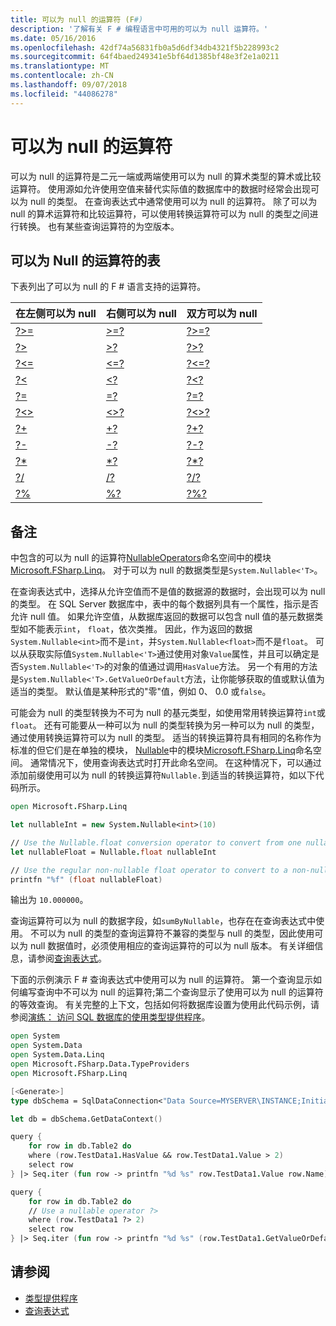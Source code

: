 ```yaml
---
title: 可以为 null 的运算符 (F#)
description: '了解有关 F # 编程语言中可用的可以为 null 运算符。'
ms.date: 05/16/2016
ms.openlocfilehash: 42df74a56831fb0a5d6df34db4321f5b228993c2
ms.sourcegitcommit: 64f4baed249341e5bf64d1385bf48e3f2e1a0211
ms.translationtype: MT
ms.contentlocale: zh-CN
ms.lasthandoff: 09/07/2018
ms.locfileid: "44086278"
---
```

# <a name="nullable-operators"></a>可以为 null 的运算符

可以为 null 的运算符是二元一端或两端使用可以为 null 的算术类型的算术或比较运算符。 使用源如允许使用空值来替代实际值的数据库中的数据时经常会出现可以为 null 的类型。 在查询表达式中通常使用可以为 null 的运算符。 除了可以为 null 的算术运算符和比较运算符，可以使用转换运算符可以为 null 的类型之间进行转换。 也有某些查询运算符的为空版本。

## <a name="table-of-nullable-operators"></a>可以为 Null 的运算符的表

下表列出了可以为 null 的 F # 语言支持的运算符。

|在左侧可以为 null|右侧可以为 null|双方可以为 null|
|---|---|---|
|[?>=](https://msdn.microsoft.com/library/94d29e32-a204-4f60-a527-6b0af86268f3)|[>=?](https://msdn.microsoft.com/library/0a255d8e-8cae-4160-ae61-243a5d96583f)|[?>=?](https://msdn.microsoft.com/library/3051a50f-d276-4c84-9d73-bf2efeddef94)|
|[?>](https://msdn.microsoft.com/library/62dc0021-1312-4ac3-be87-798b60b81bb6)|[>?](https://msdn.microsoft.com/library/0ad1284b-de48-4a04-83d8-b6f13c9c8936)|[?>?](https://msdn.microsoft.com/library/dc18b6fa-30c4-47b0-9057-794439378a05)|
|[?<=](https://msdn.microsoft.com/library/56fddf0a-e4ca-4891-a3be-fad1876be3b6)|[<=?](https://msdn.microsoft.com/library/02454a0f-30ca-4e77-ad84-ee7837461804)|[?<=?](https://msdn.microsoft.com/library/5c37c28c-0b57-4da5-be11-5a123f7e8ee4)|
|[?<](https://msdn.microsoft.com/library/b71897f0-6e29-4c58-b0a7-a5bfa6f88917)|[<?](https://msdn.microsoft.com/library/be9ea40f-a67f-4e98-8067-a14046752e8b)|[?<?](https://msdn.microsoft.com/library/6f1962c8-5605-468c-94ae-f379ae98e17d)|
|[?=](https://msdn.microsoft.com/library/5cdc8ff6-244b-49cf-9376-69ecf249fd7c)|[=?](https://msdn.microsoft.com/library/d2102894-6a51-475d-890a-735568c31f87)|[?=?](https://msdn.microsoft.com/library/5f793f29-1084-4570-b1c1-17c1b7ef764b)|
|[?<>](https://msdn.microsoft.com/library/3643a5a8-2ea5-4ad6-82c4-83927c3884a0)|[<>?](https://msdn.microsoft.com/library/3179aace-70c4-4911-9258-619592214976)|[?<>?](https://msdn.microsoft.com/library/5da813d8-ee75-45b8-9ef4-146dcb6d394d)|
|[?+](https://msdn.microsoft.com/library/2e8ddd05-b3f3-41b3-9d73-938d9e540f3f)|[+?](https://msdn.microsoft.com/library/74772ea8-f010-493e-bdb5-ba347f2fd4f1)|[?+?](https://msdn.microsoft.com/library/57f28137-0f42-43d2-92af-cad8c6c9d05f)|
|[?-](https://msdn.microsoft.com/library/f237a7a6-89f2-48b2-a2fe-f0b98a2bedc2)|[-?](https://msdn.microsoft.com/library/4a345c07-314a-48f1-b557-ce072583589c)|[?-?](https://msdn.microsoft.com/library/e0024142-1d2a-4607-a39c-1eb1e86fa25a)|
|[?*](https://msdn.microsoft.com/library/519da708-5ad6-4075-9d74-d00441cd6078)|[*?](https://msdn.microsoft.com/library/04c47870-de7b-480d-98a0-f47593b4ffac)|[?*?](https://msdn.microsoft.com/library/e57057ba-9c3a-40ec-8401-150c2b25f75b)|
|[?/](https://msdn.microsoft.com/library/add02a42-f556-40a7-a168-fbf2053322e3)|[/?](https://msdn.microsoft.com/library/1de07646-3778-476d-8c61-5d37495d463c)|[?/?](https://msdn.microsoft.com/library/b17be0ac-bf98-4590-861d-a4dd6c6fa535)|
|[?%](https://msdn.microsoft.com/library/44297bba-1bd9-4ed2-a848-f1e1e598db87)|[%?](https://msdn.microsoft.com/library/a4c178e5-eec4-42e8-847f-90b24fc609fe)|[?%?](https://msdn.microsoft.com/library/dd555f20-1be3-4b8d-81f1-bf1921e62fda)|

## <a name="remarks"></a>备注

中包含的可以为 null 的运算符[NullableOperators](https://msdn.microsoft.com/library/2c3633c5-3f31-4d62-a9f8-272ad6b19007)命名空间中的模块[Microsoft.FSharp.Linq](https://msdn.microsoft.com/library/4765b4e8-4006-4d8c-a405-39c218b3c82d)。 对于可以为 null 的数据类型是`System.Nullable<'T>`。

在查询表达式中，选择从允许空值而不是值的数据源的数据时，会出现可以为 null 的类型。 在 SQL Server 数据库中，表中的每个数据列具有一个属性，指示是否允许 null 值。 如果允许空值，从数据库返回的数据可以包含 null 值的基元数据类型如不能表示`int`， `float`，依次类推。 因此，作为返回的数据`System.Nullable<int>`而不是`int`，并`System.Nullable<float>`而不是`float`。 可以从获取实际值`System.Nullable<'T>`通过使用对象`Value`属性，并且可以确定是否`System.Nullable<'T>`的对象的值通过调用`HasValue`方法。 另一个有用的方法是`System.Nullable<'T>.GetValueOrDefault`方法，让你能够获取的值或默认值为适当的类型。 默认值是某种形式的"零"值，例如 0、 0.0 或`false`。

可能会为 null 的类型转换为不可为 null 的基元类型，如使用常用转换运算符`int`或`float`。 还有可能要从一种可以为 null 的类型转换为另一种可以为 null 的类型，通过使用转换运算符可以为 null 的类型。 适当的转换运算符具有相同的名称作为标准的但它们是在单独的模块， [Nullable](https://msdn.microsoft.com/library/e7a4ea13-28cc-462e-bc3a-33131ace976e)中的模块[Microsoft.FSharp.Linq](https://msdn.microsoft.com/library/4765b4e8-4006-4d8c-a405-39c218b3c82d)命名空间。 通常情况下，使用查询表达式时打开此命名空间。 在这种情况下，可以通过添加前缀使用可以为 null 的转换运算符`Nullable.`到适当的转换运算符，如以下代码所示。

```fsharp
open Microsoft.FSharp.Linq

let nullableInt = new System.Nullable<int>(10)

// Use the Nullable.float conversion operator to convert from one nullable type to another nullable type.
let nullableFloat = Nullable.float nullableInt

// Use the regular non-nullable float operator to convert to a non-nullable float.
printfn "%f" (float nullableFloat)
```

输出为 `10.000000`。

查询运算符可以为 null 的数据字段，如`sumByNullable`，也存在在查询表达式中使用。 不可以为 null 的类型的查询运算符不兼容的类型与 null 的类型，因此使用可以为 null 数据值时，必须使用相应的查询运算符的可以为 null 版本。 有关详细信息，请参阅[查询表达式](../query-expressions.md)。

下面的示例演示 F # 查询表达式中使用可以为 null 的运算符。 第一个查询显示如何编写查询中不可以为 null 的运算符;第二个查询显示了使用可以为 null 的运算符的等效查询。 有关完整的上下文，包括如何将数据库设置为使用此代码示例，请参阅[演练： 访问 SQL 数据库的使用类型提供程序](../../tutorials/type-providers/accessing-a-sql-database.md)。

```fsharp
open System
open System.Data
open System.Data.Linq
open Microsoft.FSharp.Data.TypeProviders
open Microsoft.FSharp.Linq

[<Generate>]
type dbSchema = SqlDataConnection<"Data Source=MYSERVER\INSTANCE;Initial Catalog=MyDatabase;Integrated Security=SSPI;">

let db = dbSchema.GetDataContext()

query {
    for row in db.Table2 do
    where (row.TestData1.HasValue && row.TestData1.Value > 2)
    select row
} |> Seq.iter (fun row -> printfn "%d %s" row.TestData1.Value row.Name)

query {
    for row in db.Table2 do
    // Use a nullable operator ?>
    where (row.TestData1 ?> 2)
    select row
} |> Seq.iter (fun row -> printfn "%d %s" (row.TestData1.GetValueOrDefault()) row.Name)
```

## <a name="see-also"></a>请参阅

- [类型提供程序](../../tutorials/type-providers/index.md)
- [查询表达式](../query-expressions.md)
